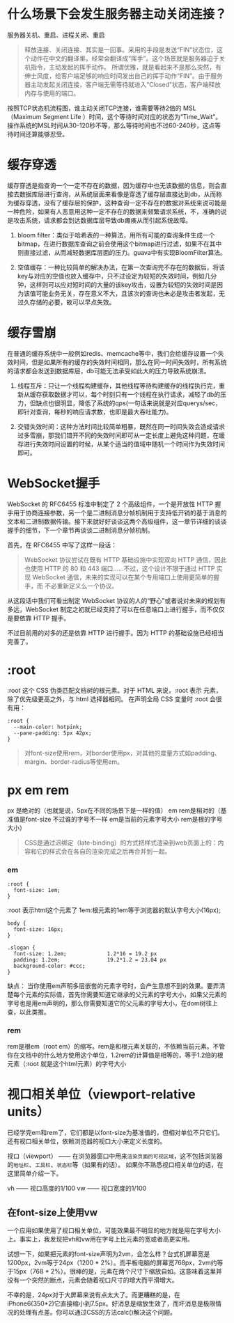 # 什么场景下会发生服务器主动关闭连接？

服务器关机、重启、进程关闭、重启
>释放连接、关闭连接、其实是一回事。采用的手段是发送“FIN”状态位，这个动作在中文的翻译里，经常会翻译成“挥手”。这个场景就是服务器迫于关机指令，主动发起的挥手动作。
所谓优雅，就是看起来不是那么突然，有绅士风度，给客户端足够的响应时间发出自己的挥手动作“FIN”。由于服务器主动发起关闭连接，客户端无需等待就进入“Closed”状态，客户端释放内存与使用的端口。

 
按照TCP状态机流程图，谁主动关闭TCP连接，谁需要等待2倍的 MSL（Maximum Segment Life ）时间，这个等待时间对应的状态为“Time_Wait”。操作系统的MSL时间从30-120秒不等，那么等待时间也不过60-240秒，这点等待时间还算能够忍受。


# 缓存穿透
缓存穿透是指查询一个一定不存在的数据，因为缓存中也无该数据的信息，则会直接去数据库层进行查询，从系统层面来看像是穿透了缓存层直接达到db，从而称为缓存穿透，没有了缓存层的保护，这种查询一定不存在的数据对系统来说可能是一种危险，如果有人恶意用这种一定不存在的数据来频繁请求系统，不，准确的说是攻击系统，请求都会到达数据库层导致db瘫痪从而引起系统故障。


1. bloom filter：类似于哈希表的一种算法，用所有可能的查询条件生成一个bitmap，在进行数据库查询之前会使用这个bitmap进行过滤，如果不在其中则直接过滤，从而减轻数据库层面的压力。guava中有实现BloomFilter算法。


2. 空值缓存：一种比较简单的解决办法，在第一次查询完不存在的数据后，将该key与对应的空值也放入缓存中，只不过设定为较短的失效时间，例如几分钟，这样则可以应对短时间的大量的该key攻击，设置为较短的失效时间是因为该值可能业务无关，存在意义不大，且该次的查询也未必是攻击者发起，无过久存储的必要，故可以早点失效。

# 缓存雪崩
在普通的缓存系统中一般例如redis、memcache等中，我们会给缓存设置一个失效时间，但是如果所有的缓存的失效时间相同，那么在同一时间失效时，所有系统的请求都会发送到数据库层，db可能无法承受如此大的压力导致系统崩溃。


1. 线程互斥：只让一个线程构建缓存，其他线程等待构建缓存的线程执行完，重新从缓存获取数据才可以，每个时刻只有一个线程在执行请求，减轻了db的压力，但缺点也很明显，降低了系统的qps(一句话来说就是对应querys/sec，即针对查询，每秒的响应请求数，也即是最大吞吐能力)。


2. 交错失效时间：这种方法时间比较简单粗暴，既然在同一时间失效会造成请求过多雪崩，那我们错开不同的失效时间即可从一定长度上避免这种问题，在缓存进行失效时间设置的时候，从某个适当的值域中随机一个时间作为失效时间即可。

# WebSocket握手

WebSocket 的 RFC6455 标准中制定了 2 个高级组件，一个是开放性 HTTP 握手用于协商连接参数，另一个是二进制消息分帧机制用于支持低开销的基于消息的文本和二进制数据传输。接下来就好好谈谈这两个高级组件，这一章节详细的谈谈握手的细节，下一个章节再谈谈二进制消息分帧机制。

首先，在 RFC6455 中写了这样一段话：

>WebSocket 协议尝试在既有 HTTP 基础设施中实现双向 HTTP 通信，因此 也使用 HTTP 的 80 和 443 端口......不过，这个设计不限于通过 HTTP 实现 WebSocket 通信，未来的实现可以在某个专用端口上使用更简单的握手，而 不必重新定义么一个协议。 


从这段话中我们可看出制定 WebSocket 协议的人的“野心”或者说对未来的规划有多远，WebSocket 制定之初就已经支持了可以在任意端口上进行握手，而不仅仅是要依靠 HTTP 握手。


不过目前用的对多的还是依靠 HTTP 进行握手。因为 HTTP 的基础设施已经相当完善了。


# :root
:root 这个 CSS 伪类匹配文档树的根元素。对于 HTML 来说，:root 表示 <html> 元素，除了优先级更高之外，与 html 选择器相同。
在声明全局 CSS 变量时 :root 会很有用：
```
:root {
  --main-color: hotpink;
  --pane-padding: 5px 42px;
}
```



>对font-size使用rem，对border使用px，对其他的度量方式如padding、margin、border-radius等使用em。

# px em rem
px 是绝对的（也就是说，5px在不同的场景下是一样的值）
em rem是相对的（基准值是font-size 不过谁的字号不一样 em是当前的元素字号大小 rem是根的字号大小）

>CSS是通过迟绑定（late-binding）的方式把样式渲染到web页面上的：内容和它的样式会在各自的渲染完成之后再合并到一起。


### em
```
:root {                    
  font-size: 1em;          
}
```

:root 表示html这个元素了
1em:根元素的1em等于浏览器的默认字号大小(16px);
```
body {
  font-size: 16px;
}

.slogan {
  font-size: 1.2em;             1.2*16 = 19.2 px
  padding: 1.2em;               19.2*1.2 = 23.04 px 
  background-color: #ccc;
}
```

缺点：
当你使用em声明多层嵌套的元素字号时，会产生意想不到的效果。要弄清楚每个元素的实际值，首先你需要知道它继承的父元素的字号大小，如果父元素的字号也是用em声明的，那么你需要知道它的父元素的字号大小，在dom树往上查，以此类推。

### rem
rem是根em（root em）的缩写。rem是和根元素关联的，不依赖当前元素。不管你在文档中的什么地方使用这个单位，1.2rem的计算值是相等的，等于1.2倍的根元素（:root 就是这个html元素）的字号大小


# 视口相关单位（viewport-relative units）
已经学完em和rem了，它们都是以font-size为基准值的，但相对单位不只它们。还有视口相关单位，依赖浏览器的视口大小来定义长度的。


视口（viewport） —— 在浏览器窗口中用来`渲染页面的可视区域`，这不包括浏览器的`地址栏`、`工具栏`、`状态栏`等（如果有的话）。
如果你不熟悉视口相关单位的话，在这里简单介绍一下。

vh —— 视口高度的1/100
vw —— 视口宽度的1/100

## 在font-size上使用vw
一个应用如果使用了视口相关单位，可能效果最不明显的地方就是用在字号大小上。事实上，我发现把vh和vw用在字号上比元素的宽或者高更实用。

试想一下，如果把元素的font-size声明为2vm，会怎么样？台式机屏幕宽是1200px，2vm等于24px（1200 * 2%）。而平板电脑的屏幕宽768px，2vm约等于15px（768 * 2%）。很棒的是，元素在两个尺寸下缩放自如。这意味着这里并没有一个突然的断点，元素会随着视口尺寸的增大而平滑增大。

不幸的是，24px对于大屏幕来说有点太大了。而更糟糕的是，在iPhone6(350*2)它直接缩小到7.5px。好消息是缩放生效了，而坏消息是极限情况的处理有点差。你可以通过CSS的方法calc()解决这个问题。
